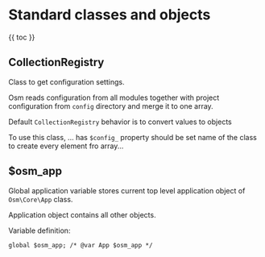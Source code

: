 # Standard classes and objects #

{{ toc }}

## CollectionRegistry    

Class to get configuration settings.

Osm reads configuration from all modules together with project configuration 
from `config` directory and merge it to one array.

Default `CollectionRegistry` behavior is to convert values to objects 

To use this class, ... has `$config_` property should be set 
name of the class to create every element fro array...

## $osm_app ##

Global application variable stores current top level application object of `Osm\Core\App` class. 

Application object contains all other objects.

Variable definition:

    global $osm_app; /* @var App $osm_app */
    